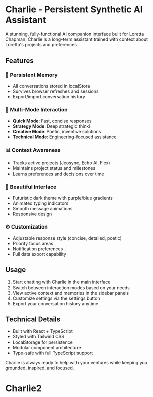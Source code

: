 # Charlie - Persistent Synthetic AI Assistant

A stunning, fully-functional AI companion interface built for Loretta Chapman. Charlie is a long-term assistant trained with context about Loretta's projects and preferences.

## Features

### 🧠 Persistent Memory
- All conversations stored in localStora
- Survives browser refreshes and sessions
- Export/import conversation history

### 💬 Multi-Mode Interaction
- **Quick Mode**: Fast, concise responses
- **Strategy Mode**: Deep strategic thinki
- **Creative Mode**: Poetic, inventive solutions
- **Technical Mode**: Engineering-focused assistance

### 📊 Context Awareness
- Tracks active projects (Jeosync, Echo AI, Flex)
- Maintains project status and milestones
- Learns preferences and decisions over time

### 🎨 Beautiful Interface
- Futuristic dark theme with purple/blue gradients
- Animated typing indicators
- Smooth message animations
- Responsive design

### ⚙️ Customization
- Adjustable response style (concise, detailed, poetic)
- Priority focus areas
- Notification preferences
- Full data export capability

## Usage

1. Start chatting with Charlie in the main interface
2. Switch between interaction modes based on your needs
3. View active context and memories in the sidebar panels
4. Customize settings via the settings button
5. Export your conversation history anytime

## Technical Details

- Built with React + TypeScript
- Styled with Tailwind CSS
- LocalStorage for persistence
- Modular component architecture
- Type-safe with full TypeScript support

Charlie is always ready to help with your ventures while keeping you grounded, inspired, and focused.
# Charlie2
